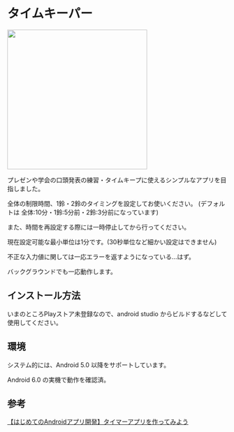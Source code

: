 # タイムキーパー  



<img src="https://user-images.githubusercontent.com/16556629/64977173-dc840880-d8ed-11e9-8626-7b3e2a9d0ac3.JPG" width="320px">

プレゼンや学会の口頭発表の練習・タイムキープに使えるシンプルなアプリを目指しました。  

全体の制限時間、1鈴・2鈴のタイミングを設定してお使いください。 (デフォルトは 全体:10分・1鈴:5分前・2鈴:3分前になっています)  

また、時間を再設定する際には一時停止してから行ってください。  

現在設定可能な最小単位は1分です。(30秒単位など細かい設定はできません)  

不正な入力値に関しては一応エラーを返すようになっている...はず。  

バックグラウンドでも一応動作します。  

## インストール方法  

いまのところPlayストア未登録なので、android studio からビルドするなどして使用してください。  
  
  
## 環境  

システム的には、Android 5.0 以降をサポートしています。  

Android 6.0 の実機で動作を確認済。  
  
## 参考  

[【はじめてのAndroidアプリ開発】タイマーアプリを作ってみよう](https://blog.codecamp.jp/android-app-development-1)
